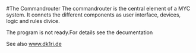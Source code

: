 #The Commandrouter
The commandrouter is the central element of a MYC system. It connets the different components as user interface, devices, logic and rules divice.

The program is not ready.For details see the decumentation

See also www.dk1ri.de
